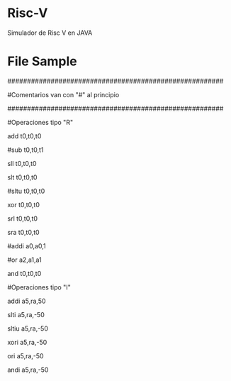 # Risc-V
Simulador de Risc V en JAVA

# File Sample

#######################################################

#Comentarios van con "#" al principio

#######################################################

#Operaciones tipo "R"

add t0,t0,t0

#sub t0,t0,t1

sll t0,t0,t0

slt t0,t0,t0

#sltu t0,t0,t0

xor t0,t0,t0

srl t0,t0,t0

sra t0,t0,t0

#addi a0,a0,1

#or a2,a1,a1

and t0,t0,t0


#Operaciones tipo "I"

addi a5,ra,50

slti a5,ra,-50

sltiu a5,ra,-50

xori a5,ra,-50

ori a5,ra,-50

andi a5,ra,-50

